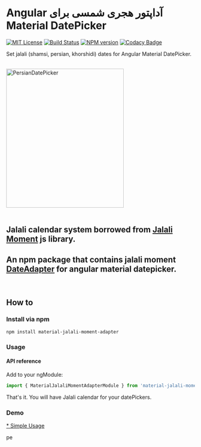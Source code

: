 # &#x202b; آداپتور هجری شمسی برای Angular Material DatePicker
   

[![MIT License][license-image]][license-url]
[![Build Status][travis-image]][travis-url]
[![NPM version][npm-version-image]][npm-url]
[![Codacy Badge][codacy-quality]][codacy-quality-url]

Set jalali (shamsi, persian, khorshidi) dates for Angular Material DatePicker.

<br/>

<img src="https://user-images.githubusercontent.com/8337959/91179472-c84eab00-e6fb-11ea-83c0-f6dce06a9474.png" width="314" height="370" alt="PersianDatePicker"> 

<br/>
<br/>

## Jalali calendar system borrowed from [Jalali Moment](https://github.com/fingerpich/jalali-moment) js library.

## An npm package that contains jalali moment [DateAdapter](https://blog.angular.io/taking-advantage-of-the-angular-material-datepicker-237e80fa14b3) for angular material datepicker.

<br/>

## How to

### **Install** via **npm**
```shell
npm install material-jalali-moment-adapter

```

### Usage

#### API reference

Add to your ngModule:
```typescript
import { MaterialJalaliMomentAdapterModule } from 'material-jalali-moment-adapter';

```
That's it. You will have Jalali calendar for your datePickers.

### Demo

[* Simple Usage](https://peymanebrahimi.github.io/MaterialJalaliMomentAdapter/)























[npm-url]: https://npmjs.org/package/material-jalali-moment-adapter
[npm-version-image]: http://img.shields.io/npm/v/material-jalali-moment-adapter.svg?style=flat

[license-image]: http://img.shields.io/badge/license-MIT-blue.svg?style=flat
[license-url]: LICENSE

[travis-url]: https://travis-ci.org/peymanebrahimi/MaterialJalaliMomentAdapter
[travis-image]: https://travis-ci.org/peymanebrahimi/MaterialJalaliMomentAdapter.svg?branch=master


[codacy-quality]:https://api.codacy.com/project/badge/Grade/1b424dc44eb040d1a8c10fe9ba58016d
[codacy-quality-url]:https://www.codacy.com/manual/peymanebrahimi/MaterialJalaliMomentAdapter?utm_source=github.com&amp;utm_medium=referral&amp;utm_content=peymanebrahimi/MaterialJalaliMomentAdapter&amp;utm_campaign=Badge_Grade

pe